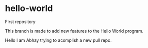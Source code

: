 # hello-world
First repository

This branch is made to add new features to the Hello World program.

Hello I am Abhay trying to acomplish a new pull repo.
